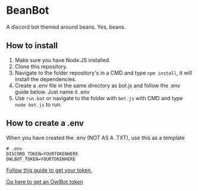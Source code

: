 # BeanBot
A discord bot themed around beans. Yes, beans.

## How to install
1. Make sure you have Node.JS installed.
2. Clone this repository.
3. Navigate to the folder repository's in a CMD and type `npm install`, it will install the dependencies.
4. Create a .env file in the same directory as bot.js and follow the .env guide below. Just name it .env
5. Use `run.bat` or navigate to the folder with `bot.js` with CMD and type `node bot.js` to run.

## How to create a .env
When you have created the .env (NOT AS A .TXT), use this as a template

    
```
# .env
DISCORD_TOKEN=YOURTOKENHERE
OWLBOT_TOKEN=YOURTOKENHERE
```    
[Follow this guide to get your token.](https://www.writebots.com/discord-bot-token/)

[Go here to get an OwlBot token](https://owlbot.info/)